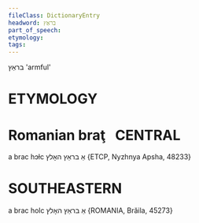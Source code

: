 ```yaml
---
fileClass: DictionaryEntry
headword: בראַץ
part_of_speech: 
etymology: 
tags: 
---
```

בראַץ
'armful'

ETYMOLOGY
===========
Romanian braţ
 
CENTRAL
========

a brac hɔɫc אַ בראַץ האָלץ {ETCP, Nyzhnya Apsha, 48233}

SOUTHEASTERN
==============

a brac holc אַ בראַץ האָלץ {ROMANIA, Brăila, 45273}
